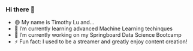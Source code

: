 ### Hi there 👋

- 😄 My name is Timothy Lu and...
- 🌱 I’m currently learning advanced Machine Learning techinques
- 🔭 I’m currently working on my Springboard Data Science Bootcamp
- ⚡ Fun fact: I used to be a streamer and greatly enjoy content creation!

<!--
**naturesbless/naturesbless** is a ✨ _special_ ✨ repository because its `README.md` (this file) appears on your GitHub profile.

Here are some ideas to get you started:



- 👯 I’m looking to collaborate on ...
- 🤔 I’m looking for help with ...
- 💬 Ask me about ...
- 📫 How to reach me: ...


-->

